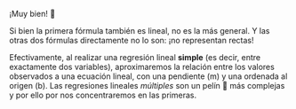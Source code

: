 ¡Muy bien! :clap:

Si bien la primera fórmula también es lineal, no es la más general. Y las otras dos fórmulas directamente no lo son: ¡no representan rectas!

Efectivamente, al realizar una regresión lineal **simple** (es decir, entre exactamente dos variables), aproximaremos la relación entre los valores observados a una ecuación lineal, con una pendiente (m) y una ordenada al origen (b).  Las regresiones lineales _múltiples_ son un pelín 🤏 más complejas y por ello por nos concentraremos en las primeras. 
